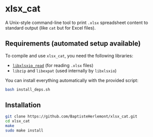 # xlsx_cat

A Unix-style command-line tool to print `.xlsx` spreadsheet content to standard output (like `cat` but for Excel files).

## Requirements (automated setup available)

To compile and use `xlsx_cat`, you need the following libraries:

- [`libxlsxio_read`](https://github.com/brechtsanders/xlsxio) (for reading `.xlsx` files)
- `libzip` and `libexpat` (used internally by `libxlsxio`)

You can install everything automatically with the provided script:

```bash
bash install_deps.sh
```
## Installation

```bash
git clone https://github.com/BaptisteHerlemont/xlsx_cat.git
cd xlsx_cat
make
sudo make install
